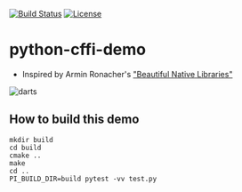 [![Build Status](https://travis-ci.org/bast/python-cffi-demo.svg?branch=master)](https://travis-ci.org/bast/python-cffi-demo/builds)
[![License](https://img.shields.io/badge/license-%20MPL--v2.0-blue.svg)](../master/LICENSE)


# python-cffi-demo

- Inspired by Armin Ronacher's ["Beautiful Native Libraries"](http://lucumr.pocoo.org/2013/8/18/beautiful-native-libraries/)

![](https://github.com/bast/python-cffi-demo/raw/master/img/darts.jpg "darts")


## How to build this demo

```
mkdir build
cd build
cmake ..
make
cd ..
PI_BUILD_DIR=build pytest -vv test.py
```
